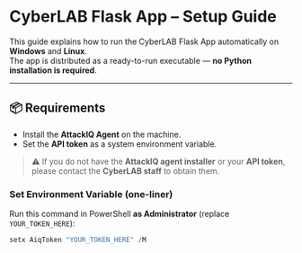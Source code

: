 # CyberLAB Flask App – Setup Guide

This guide explains how to run the CyberLAB Flask App automatically on **Windows** and **Linux**.  
The app is distributed as a ready-to-run executable — **no Python installation is required**.

---

## 📦 Requirements

- Install the **AttackIQ Agent** on the machine.  
- Set the **API token** as a system environment variable.  

> ⚠️ If you do not have the **AttackIQ agent installer** or your **API token**, please contact the **CyberLAB staff** to obtain them.

### Set Environment Variable (one-liner)

Run this command in PowerShell **as Administrator** (replace `YOUR_TOKEN_HERE`):

```powershell
setx AiqToken "YOUR_TOKEN_HERE" /M
